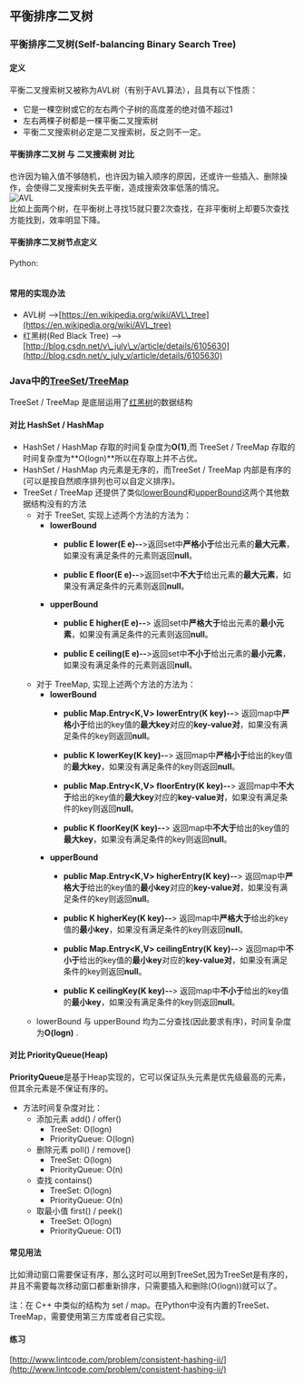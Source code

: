 ## 平衡排序二叉树

### 平衡排序二叉树\(Self-balancing Binary Search Tree\)

#### 定义

平衡二叉搜索树又被称为AVL树（有别于AVL算法），且具有以下性质：

* 它是一棵空树或它的左右两个子树的高度差的绝对值不超过1
* 左右两棵子树都是一棵平衡二叉搜索树
* 平衡二叉搜索树必定是二叉搜索树，反之则不一定。

#### 平衡排序二叉树 与 二叉搜索树 对比

也许因为输入值不够随机，也许因为输入顺序的原因，还或许一些插入、删除操作，会使得二叉搜索树失去平衡，造成搜索效率低落的情况。  
![](http://media.jiuzhang.com/markdown/images/3/15/7c52db9e-27ff-11e8-af91-0242ac110002.jpg "AVL")  
比如上面两个树，在平衡树上寻找15就只要2次查找，在非平衡树上却要5次查找方能找到，效率明显下降。

#### 平衡排序二叉树节点定义

Python:

```py

```

#### 常用的实现办法

* AVL树 --&gt;[https://en.wikipedia.org/wiki/AVL\_tree](https://en.wikipedia.org/wiki/AVL_tree)
* 红黑树\(Red Black Tree\) --&gt;[http://blog.csdn.net/v\_july\_v/article/details/6105630](http://blog.csdn.net/v_july_v/article/details/6105630)

### Java中的[TreeSet](https://docs.oracle.com/javase/7/docs/api/java/util/TreeSet.html)/[TreeMap](https://docs.oracle.com/javase/7/docs/api/java/util/TreeMap.html)

TreeSet / TreeMap 是底层运用了[红黑树](https://zh.wikipedia.org/wiki/红黑树)的数据结构

#### 对比 HashSet / HashMap

* HashSet / HashMap 存取的时间复杂度为**O\(1\)**,而 TreeSet / TreeMap 存取的时间复杂度为**O\(logn\)**所以在存取上并不占优。
* HashSet / HashMap 内元素是无序的，而TreeSet / TreeMap 内部是有序的\(可以是按自然顺序排列也可以自定义排序\)。
* TreeSet / TreeMap 还提供了类似[lowerBound](http://www.cplusplus.com/reference/algorithm/lower_bound/)和[upperBound](http://www.cplusplus.com/reference/algorithm/upper_bound/)这两个其他数据结构没有的方法
  * 对于 TreeSet, 实现上述两个方法的方法为：
    * **lowerBound**
      * **public E lower\(E e\)--**&gt;返回set中**严格小于**给出元素的**最大元素**，如果没有满足条件的元素则返回**null**。

      * **public E floor\(E e\)--**&gt;返回set中**不大于**给出元素的**最大元素**，如果没有满足条件的元素则返回**null**。
    * **upperBound**
      * **public E higher\(E e\)--**&gt; 返回set中**严格大于**给出元素的**最小元素**，如果没有满足条件的元素则返回**null**。

      * **public E ceiling\(E e\)--**&gt;返回set中**不小于**给出元素的**最小元素**，如果没有满足条件的元素则返回**null**。
  * 对于 TreeMap, 实现上述两个方法的方法为：
    * **lowerBound**
      * **public Map.Entry&lt;K,V&gt; lowerEntry\(K key\)--**&gt; 返回map中**严格小于**给出的key值的**最大key**对应的**key-value对**，如果没有满足条件的key则返回**null**。
      * **public K lowerKey\(K key\)--**&gt; 返回map中**严格小于**给出的key值的**最大key**，如果没有满足条件的key则返回**null**。

      * **public Map.Entry&lt;K,V&gt; floorEntry\(K key\)--**&gt; 返回map中**不大于**给出的key值的**最大key**对应的**key-value对**，如果没有满足条件的key则返回**null**。
      * **public K floorKey\(K key\)--**&gt; 返回map中**不大于**给出的key值的**最大key**，如果没有满足条件的key则返回**null**。
    * **upperBound**
      * **public Map.Entry&lt;K,V&gt; higherEntry\(K key\)--**&gt; 返回map中**严格大于**给出的key值的**最小key**对应的**key-value对**，如果没有满足条件的key则返回**null**。
      * **public K higherKey\(K key\)--**&gt; 返回map中**严格大于**给出的key值的**最小key**，如果没有满足条件的key则返回**null**。

      * **public Map.Entry&lt;K,V&gt; ceilingEntry\(K key\)--**&gt; 返回map中**不小于**给出的key值的**最小key**对应的**key-value对**，如果没有满足条件的key则返回**null**。
      * **public K ceilingKey\(K key\)--**&gt; 返回map中**不小于**给出的key值的**最小key**，如果没有满足条件的key则返回**null**。
  * lowerBound 与 upperBound 均为二分查找\(因此要求有序\)，时间复杂度为**O\(logn\)**
    .

#### 对比 PriorityQueue\(Heap\)

**PriorityQueue**是基于Heap实现的，它可以保证队头元素是优先级最高的元素，但其余元素是不保证有序的。

* 方法时间复杂度对比：
  * 添加元素 add\(\) / offer\(\)
    * TreeSet: O\(logn\)
    * PriorityQueue: O\(logn\)
  * 删除元素 poll\(\) / remove\(\)
    * TreeSet: O\(logn\)
    * PriorityQueue: O\(n\)
  * 查找 contains\(\)
    * TreeSet: O\(logn\)
    * PriorityQueue: O\(n\)
  * 取最小值 first\(\) / peek\(\)
    * TreeSet: O\(logn\)
    * PriorityQueue: O\(1\)

#### 常见用法

比如滑动窗口需要保证有序，那么这时可以用到TreeSet,因为TreeSet是有序的，并且不需要每次移动窗口都重新排序，只需要插入和删除\(O\(logn\)\)就可以了。

注：在 C++ 中类似的结构为 set / map。在Python中没有内置的TreeSet、TreeMap，需要使用第三方库或者自己实现。

#### 练习

[http://www.lintcode.com/problem/consistent-hashing-ii/](http://www.lintcode.com/problem/consistent-hashing-ii/)

